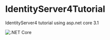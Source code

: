 # IdentityServer4Tutorial
IdentityServer4 tutorial using asp.net core 3.1


![.NET Core](https://github.com/hrsh/IdentityServer4Tutorial/workflows/.NET%20Core/badge.svg)

